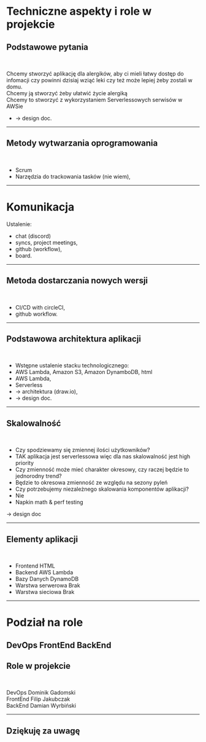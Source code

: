 <!-- _class: lead -->
# Techniczne aspekty i role w projekcie
<!-- _class: lead -->
## Podstawowe pytania
<br />

Chcemy stworzyć aplikację dla alergików, aby ci mieli łatwy dostęp do infomacji czy powinni dzisiaj wziąć leki czy też może lepiej żeby zostali w domu.<br />
Chcemy ją stworzyć żeby ułatwić życie alergiką <br />
Chcemy to stworzyć z wykorzystaniem Serverlessowych serwisów w AWSie
- -&gt; design doc.

---
<!-- _class: lead -->
## Metody wytwarzania oprogramowania
<br>

- Scrum
- Narzędzia do trackowania tasków (nie wiem),

---
<!-- _class: lead -->
# Komunikacja

Ustalenie:

- chat (discord)
- syncs, project meetings,
- github (workflow),
- board.

---
<!-- _class: lead -->
## Metoda dostarczania nowych wersji
<br />

- CI/CD with circleCI,
- github workflow.

---
<!-- _class: lead -->
## Podstawowa architektura aplikacji
<br />

- Wstępne ustalenie stacku technologicznego:
- AWS Lambda, Amazon S3, Amazon DynamboDB, html
- AWS Lambda,
- Serverless
- -&gt; architektura (draw.io),
- -&gt; design doc.

---
<!-- _class: lead -->
## Skalowalność
<br />

- Czy spodziewamy się zmiennej ilości użytkowników?
- TAK aplikacja jest serverlessowa więc dla nas skalowalność jest high priority
- Czy zmienność może mieć charakter okresowy, czy raczej będzie to jednorodny trend?
- Będzie to okresowa zmienność ze względu na sezony pyleń
- Czy potrzebujemy niezależnego skalowania komponentów aplikacji?
- Nie
- Napkin math &amp; perf testing

-&gt; design doc

---
<!-- _class: lead -->
## Elementy aplikacji
<br />

- Frontend HTML
- Backend AWS Lambda
- Bazy Danych DynamoDB
- Warstwa serwerowa Brak
- Warstwa sieciowa Brak

---
<!-- _class: lead -->
# Podział na role
DevOps
FrontEnd
BackEnd
---
<!-- _class: lead -->
## Role w projekcie
<br />

DevOps Dominik Gadomski<br />
FrontEnd Filip Jakubczak<br />
BackEnd Damian Wyrbiński 

---
<!-- _class: lead -->
## Dziękuję za uwagę
<br />
